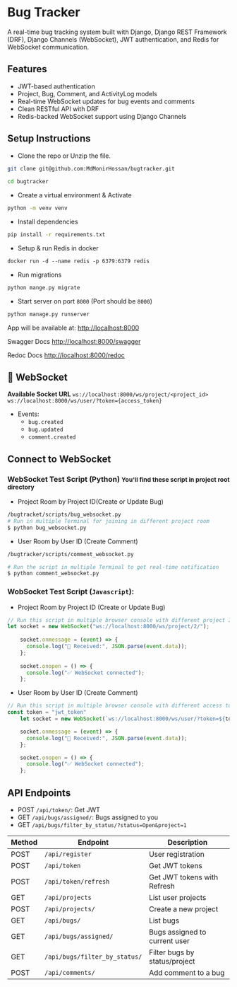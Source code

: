 # Bug Tracker
A real-time bug tracking system built with Django, Django REST Framework (DRF), Django Channels (WebSocket), JWT authentication, and Redis for WebSocket communication.


## Features
- JWT-based authentication
- Project, Bug, Comment, and ActivityLog models
- Real-time WebSocket updates for bug events and comments
- Clean RESTful API with DRF
- Redis-backed WebSocket support using Django Channels

## Setup Instructions
- Clone the repo or Unzip the file.
```bash
git clone git@github.com:MdMonirHossan/bugtracker.git
    
cd bugtracker
```
- Create a virtual environment & Activate
```bash 
python -m venv venv
```
- Install dependencies
```bash
pip install -r requirements.txt
```
- Setup & run Redis in docker
```dockerfile
docker run -d --name redis -p 6379:6379 redis
```
- Run migrations
```bash
python mange.py migrate
```
- Start server on port `8000` (Port should be `8000`)
```bash
python manage.py runserver
```
App will be available at:
[http://localhost:8000](http://localhost:8000)

Swagger Docs
[http://localhost:8000/swagger](http://localhost:8000/swagger)

Redoc Docs
[http://localhost:8000/redoc](http://localhost:8000/redoc)

## 💬 WebSocket
**Available Socket URL**
`ws://localhost:8000/ws/project/<project_id>`
`ws://localhost:8000/ws/user/?token={access_token}`
- Events:
  - `bug.created`
  - `bug.updated`
  - `comment.created`

## Connect to WebSocket 
### WebSocket Test Script (Python) <small>You'll find these script in project root directory</small>
- Project Room by Project ID(Create or Update Bug) 
```bash 
/bugtracket/scripts/bug_websocket.py
# Run in multiple Terminal for joining in different project room
$ python bug_websocket.py
```

- User Room by User ID (Create Comment)
```bash
/bugtracker/scripts/comment_websocket.py

# Run the script in multiple Terminal to get real-time notification
$ python comment_websocket.py
```

### WobSocket Test Script (`Javascript`):
- Project Room by Project ID (Create or Update Bug)
```javascript
// Run this script in multiple browser console with different project ID. Try to run it under http://localhost:8000 to avoid CSP connect src
let socket = new WebSocket("ws://localhost:8000/ws/project/2/");
	
	socket.onmessage = (event) => {
	  console.log("📨 Received:", JSON.parse(event.data));
	};
	
	socket.onopen = () => {
	  console.log("✅ WebSocket connected");
	};

```
- User Room by User ID (Create Comment)
```javascript
// Run this script in multiple browser console with different access token. Try to run it under http://localhost:8000 to avoid CSP connect src
const token = "jwt_token"
	let socket = new WebSocket(`ws://localhost:8000/ws/user/?token=${token}`)

	socket.onmessage = (event) => {
	  console.log("📨 Received:", JSON.parse(event.data));
	};

	socket.onopen = () => {
	  console.log("✅ WebSocket connected");
	};
```



## API Endpoints

- POST `/api/token/`: Get JWT
- GET `/api/bugs/assigned/`: Bugs assigned to you
- GET `/api/bugs/filter_by_status/?status=Open&project=1`

| Method | Endpoint                      | Description                   |
| ------ | ----------------------------- | ----------------------------- |
| POST   | `/api/register`               | User registration             |
| POST   | `/api/token`                  | Get JWT tokens                |
| POST   | `/api/token/refresh`          | Get JWT tokens with Refresh                |
| GET    | `/api/projects`               | List user projects            |
| POST   | `/api/projects/`              | Create a new project          |
| GET    | `/api/bugs/`                  | List bugs                     |
| GET    | `/api/bugs/assigned/`         | Bugs assigned to current user |
| GET    | `/api/bugs/filter_by_status/` | Filter bugs by status/project |
| POST   | `/api/comments/`              | Add comment to a bug          |


